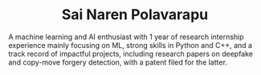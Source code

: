 <h1 align="center">Sai Naren Polavarapu</h1>



A machine learning and AI enthusiast with 1 year of research internship experience mainly focusing on ML, strong skills in Python and C++, and a track record of impactful projects, including research papers on deepfake and copy-move forgery detection, with a patent filed for the latter.

